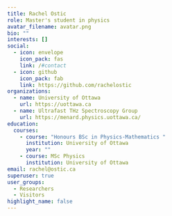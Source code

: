 ```yaml
---
title: Rachel Ostic
role: Master's student in physics
avatar_filename: avatar.png
bio: ""
interests: []
social:
  - icon: envelope
    icon_pack: fas
    link: /#contact
  - icon: github
    icon_pack: fab
    link: https://github.com/rachelostic
organizations:
  - name: University of Ottawa
    url: https://uottawa.ca
  - name: Ultrafast THz Spectroscopy Group
    url: https://menard.physics.uottawa.ca/
education:
  courses:
    - course: "Honours BSc in Physics-Mathematics "
      institution: University of Ottawa
      year: ""
    - course: MSc Physics
      institution: University of Ottawa
email: rachel@ostic.ca
superuser: true
user_groups:
  - Researchers
  - Visitors
highlight_name: false
---
```

